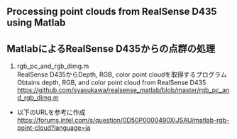 ## Processing point clouds from RealSense D435 using Matlab  
## MatlabによるRealSense D435からの点群の処理  

1. rgb_pc_and_rgb_dimg.m  
RealSense D435からDepth, RGB, color point cloudを取得するプログラム  
Obtains depth, RGB, and color point cloud from RealSense D435  
https://github.com/syasukawa/realsense_matlab/blob/master/rgb_pc_and_rgb_dimg.m  

- 以下のURLを参考に作成  
https://forums.intel.com/s/question/0D50P0000490XiJSAU/matlab-rgb-point-cloud?language=ja  
